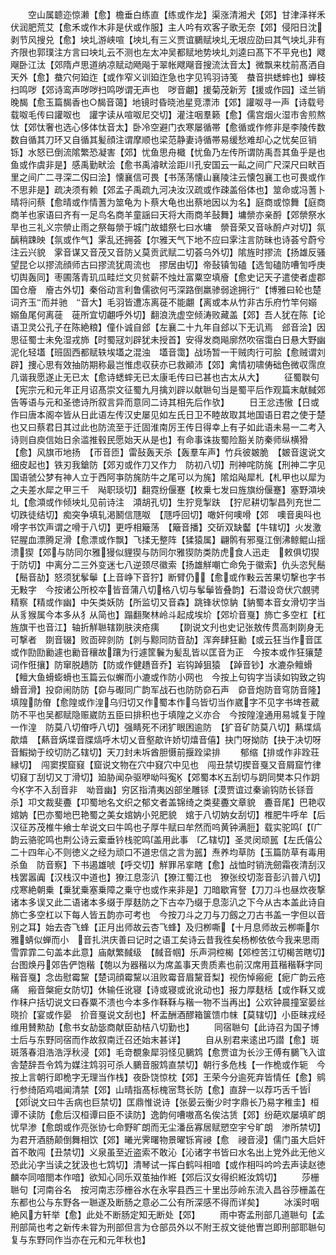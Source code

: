 <!-- { "loadSidebar": true } -->
　　空山属聼迩惊濑【愈】檐垂白练直【练或作龙】渠涨清湘犬【郊】甘津泽祥禾伏润肥荒艾【愈禾或作木非是伏或作服】主人吟有欢客子歌无奈【郊】侵阳日沈剥节风搜兑【愈】坱圠游峡喧【坱圠有三义贾谊鵩赋坱圠无垠应劭曰其气坱圠非有齐限也郭璞注方言曰坱圠云不测也左太冲吴都赋地势坱圠刘逵曰髙下不平皃也】飕飗卧江汰【郊隋卢思道纳凉赋动飏飚于翠帐飕飗音搜流汰音太】微飘来枕前髙洒自天外【愈】蛬穴何廹迮【或作窄义训廹迮急也字见鸨羽诗笺　蛬音拱蟋蟀也】蝉枝扫鸣哕【郊诗鸾声哕哕扫鸣哕谓无声也　哕音翽】援菊茂新芳【援或作园】迳兰销晚馤【愈玉篇馤香也○馤音蔼】地镜时昏晓池星竞漂沛【郊】讙呶寻一声【诗载号载呶毛传曰讙呶也　讙字读从喧呶尼交切】灌注咽羣籁【愈】儒宫烟火湿市舎煎熬忲【郊忲奢也选心侈体忲音太】卧冷空避门衣寒屡循帯【愈循或作修非是李陵传数数自循其刀环又自循其髪顔注谓摩顺也梁范静妻诗循帯易缓愁难却心之忧矣叵销铄】水怒已倒流隂繁恐凝害【郊】忧鱼思舟檝【忧鱼乃左传所谓防禹吾其鱼乎是也鱼或作虞非是】感禹勤畎浍【愈书禹濬畎浍距川孔安国云一畆之间广尺深尺曰畎百里之间广二寻深二仭曰浍】懐襄信可畏【书荡荡懐山襄陵注云懐包襄工也可畏或作不思非是】疏决须有赖【郊孟子禹疏九河决汝汉疏或作疎盖俗体也】筮命或冯蓍卜晴将问蔡【愈晴或作情蓍为筮龟为卜蔡大龟也出蔡地因以为名】庭商或惊舞【庭商商羊也家语曰齐有一足鸟名商羊童謡曰天将大雨商羊鼔舞】墉禜亦亲酹【郊禜祭水旱也三礼义宗禜止雨之祭每禜于城门故蜡祭七曰水墉　禜音荣又音咏酹卢对切】氛醨稍踈映【氛或作气】雺乱还拥荟【尔雅天气下地不应曰雺注言防昧也诗荟兮蔚兮注云兴貌　雺音谋又音茂又音防乂莫贡武赋二切荟乌外切】隂旌时摎流【扬雄反骚望昆仑以摎流顔师古曰摎流犹周流也　摎居由切】帝鼔镇訇磕【选訇磕防嘈訇呼庚切舆轰同】枣圃落青玑瓜畦烂文贝贫薪不烛灶富粟空填廥【愈史记天子遣使者虚郡国仓廥　廥古外切】秦俗动言利鲁儒欲何丐深路倒羸骖弱途拥行【博雅曰轮也楚词齐玉而并驰　音大】毛羽皆遭冻离蓰不能翽【离或本从竹非古乐府竹竿何嫋嫋鱼尾何离蓰　蓰所宜切翽呼外切】翻浪洗虚空倾涛败藏盖【郊】吾人犹在陈【论语卫灵公孔子在陈絶粮】僮仆诚自郐【左襄二十九年自郐以下无讥焉　郐音浍】因思征蜀士未免湿戎斾【时蜀冦刘辟犹未授首】安得发商飚廓然吹宿霭白日悬大野幽泥化轻壒【班固西都赋轶埃壒之混浊　壒音霭】战场暂一干贼肉行可脍【愈贼谓刘辟】捜心思有效抽防期称最岂惟虑収获亦已救顚沛【郊】禽情初啸俦础色微収霈庶几谐我愿遂止无已太【愈诗蟋蟀无已太康毛传曰已甚也古太从大】
　　征蜀聫句【宪宗元和元年正月诏髙崇文征蜀九月擒刘辟以献聮句当是蜀平后作观篇末献馘郊告等语与元和圣徳诗所叙言异而意同二诗其相先后作欤】
　　日王忿违慠【日或作曰唐本阁夲皆从日此语左传汉史屡见如左氏日卫不睦故取其地国语日君之使于楚也又曰蔡君日其过此也防流至于迁固淮南厉王传日得幸上有子如此语未易一二考入诗则自庾信始日余滥推毂民愿始天从是也】有命事诛抜蜀险豁关防秦师纵横猾【愈】风旗帀地扬　【帀音匝】雷鼔轰天杀【轰羣车声】竹兵彼皴脆　【皴音逡说文细皮起也】铁刃我鎗防【郊刃或作刀又作力　防初八切】刑神咤防旄【刑神二字见国语虢公梦有神人立于西阿亊防旄防牛之尾可以为旄】隂焰飐犀札【札甲也以犀为之夫差水犀之甲三千　飐职琰切】翻霓纷偃蹇【枚乗七发曰旌旗纷偃蹇】塞野澒坱圠【愈澒或作倾坱圠见前诗注　澒胡孔切】生狞竞掣趺　【狞尼耕切掣昌列充世二切跌徒结切】痴突争填轧渇鬭信豗呶　【豗呼回切】噉奸何噢嗗【郊　噢音奥呌也嗗字书饮声谓之嗗于八切】更呼相簸荡　【簸音播】交斫双缺齾【牛辖切】火发激铓腥血漂腾足滑【愈漂或作飘】飞揉无整阵【猱猿属】翩鹘有邪戛江倒沸鲸鲲山揺溃猰【郊与防同尔雅獌似貍猰与防同尔雅猰防类防虎食人迅走　敕俱切猰于防切】中离分二三外变迷七八逆颈尽徽索【扬雄觧嘲亡命免于徽索】仇头恣髠鬝　【鬝音劼】怒须犹鬇鬡【上音峥下音狞】断臂仍【愈或作敤云苦果切撃也字书无敤字　今按诸公所校夲皆音蒲八切格八切与鬇鬡皆叠韵】石潜设竒伏穴覻骋精察【精或作幽】中矢类妖防【所监切又音森】跳锋状惊豽【豽蜀本音女滑切字当从豸猴属今本多从犭从简也】蹋翻聚林岭斗起成埃圿【郊圿音戛】斾亡多空杠【杠旌旗干也音江】轴折觧聮辖剟肤浃疮痍
　　【剟说文刋也史记张敖传贯高刺剟身无可撃者　剟音辍】败靣碎剠防【剠与黥同防音劼】浑奔肆狂勷【或云狂当作音匡或作劻劻勷遽也勷音穰故躟为行遽筐鬤为髪乱皆以匡音为正　今按本或作狂獽楚词作俇攘】防窜脱趫防【防或作健趫音乔】岩钩踔狙猿　【踔音钞】水漉杂鳣螖【鳣大鱼螖蟛螖也玉篇云似蠏而小漉或作防小网也　今按上句钩字当读如钩致之钩　螖音滑】投奅闹防防【奅与礟同广韵军战石也防防奅石声　奅音炮防音穹防音隆】填隍防傄【愈隍或作湟乌归切又作蜀本作乌皆切当作崴字不见字书埤苍葳防不平也吴都赋隐赈崴防五臣曰排积也于填隍之义亦合　今按隍湟通用易城复于隍一作湟　防莫八切傄呼八切】强睛死不闭犷眼困逾防　【犷音矿防莫八切】爇堞熇歊熺　【爇音焫堞音牒熇呼木切乂音壑歊许娇切熺音僖】抉门呀拗防【抉于决切呀音鰕拗于绞切防乙辖切】天刀封未坼酋胆慑前揠跧梁排
　　郁缩【排或作非跧荘縁切】　闯窦揳窟窡【窟说文物在穴中窡穴中见也　闯丑禁切揳音戛又音屑窟竹律切窡丁刮切又丁滑切】廹胁闻杂驱咿呦呌寃【郊蜀本五刮切与跀同樊本只作跀今字不入刮音非　呦音幽】穷区指清夷凶部坐雕铩【漠贾谊过秦谕钩防长铩音杀】卭文裁斐斖【卭蜀地名文织之郁文者盖锦绮之类斐斖文章貌　斖音尾】巴艳収婠妠【巴亦蜀地巴艳蜀之美女婠妠小兕肥貌　婠于八切妠女刮切】椎肥牛呼牟【后汉征苏茂椎牛飨士牟说文曰牛鸣也子厚牛赋曰牟然而呜黄钟满脰】载实驼鸣【广韵云骆驼鸣也荆公诗云槖垂钤栈驼鸣盖用此事　乙辖切】圣灵闵顽嚚【左氏僖公二十四年心不则徳义之经为顽口不道忠信之言为嚚】焘养均草防【玉篇防草有毒用杀鱼　防音察】下书遏雄唬【呼交切】觧罪吊挛瞎【愈】战恤时销洗劒霜夜清刮汉栈罢嚣阗【汉栈汉中道也】獠江息澎汃【獠江蜀江也　獠张绞切澎音彭汃普八切】戍寒絶朝乗【乗犹乗塞乗障之乗守也或作来非是】刀暗歇宵詧【刀刀斗也昼炊夜撃诸本多误又此二语诸本多缀于厚麸防之下古夲乃缀于息澎汃之下今从古本盖此诗自斾亡多空杠以下每人皆五韵亦可考也　今按刀斗之刀与刀劔之刀古书盖一字但以音别之耳】始去杏飞蜂【正月出师故云杏飞蜂】及归栁嘶【十月息师故云栁嘶尔雅蜻似蝉而小　音扎洪庆善曰记时之语工矣诗云昔我徃矣杨栁依依今我来思雨雪霏霏二句盖本此意】庙献繁馘级　【馘音帼】乐声洞椌楬【郊椌苦江切楬苦瞎切】台图焕丹郊告俨饱稭【匏以为器稭以为席盖事天贵质素也前汉席用苴稭稭鞂字同　稭音戛】念齿慰霉黧【楚词顔霉黧以沮败霉音眉黧音梨】视伤悼瘢痆【痆广韵云疮痛　瘢音槃痆女防切】休输任讹寝【诗或寝或讹讹动也】报力厚麸栝【或作鞂又或作秣户括切说文曰舂粟不溃也今本多作鞂鞂与稭一物不当再出】公欢钟晨撞室晏丝晓扴【宴或作晏　扴音戛说文刮也】杯盂酬酒醪箱箧馈巾帓【莫辖切】小臣昧戎经维用賛勲劼【愈书女劼毖商献臣劼桔八切勤也】
　　同宿聮句【此诗召为国子博士后与东野同宿而作故叙南迁召还始末甚详】
　　自从别君来逺出巧譛【愈】斑斑落春泪浩浩浮秋浸【郊】毛竒覩象犀羽怪见鵩鸩【愈贾谊为长沙王傅有鵩飞入谊舎楚辞吾令鸩为媒注鸩羽可杀人鵩音服鸩直禁切】朝行多危栈【一作桅或作轭　今按上言朝行即桅字无理当作栈】夜卧饶惊枕【郊】王荣今分逾死弃皆情任【愈】鹓行参绮陌鸡唱闻清禁【郊】山晴指髙标槐宻骛长防【愈】直辞一以荐巧舌千皆【郊说文曰牛舌病也巨禁切】匡鼎惟说诗【张晏云衡少时字鼎长乃易字稚圭】桓谭不读防【愈后汉桓谭曰臣不读防】逸韵何嘈嗷髙名俟沽赁【郊】纷葩欢屡填旷朗忧早渗【愈朗或作亮张协七命野旷朗而无尘潘岳寡居赋愬空宇兮旷朗　渗所禁切】为君开酒肠颠倒舞相饮【郊】曦光霁曙物景曜铄宵祲【愈　祲音浸】儒门虽大启奸首不敢闯【丑禁切】义泉虽至近盗索不敢沁【沁诸字书皆曰水名出上党外此无他义恐此沁字当读之犹汲也七鸩切】清琴试一挥白鹤呌相喑【或作相呌吟吟去声读赵徳麟夲同喑閤本作喑】欲知心同乐双茧抽作絍【郊后汉女得织絍汝鸩切】
　　莎栅聮句【河南谷名　按河南志莎栅谷水在永寜县西三十里出莎岭东流入昌谷莎栅盖在东都也公与东野各一聮遂及断肠之意必二公有所深感不得而详矣】
　　冰溪时咽絶风方轩举【愈】此处不断肠定知无断处【郊】
　　雨中寄孟刑部几道聮句【孟刑部简也考之新传未甞为刑部但言为仓部员外以不附王叔文徙他曺岂即刑部耶聮句复与东野同作当亦在元和元年秋也】
